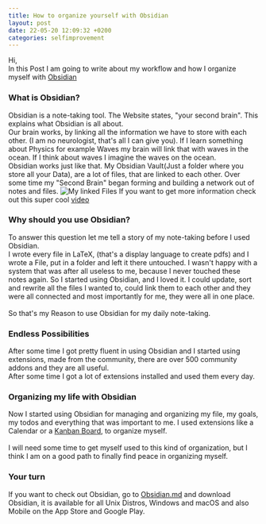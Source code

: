 ```yaml
---
title: How to organize yourself with Obsidian
layout: post
date: 22-05-20 12:09:32 +0200
categories: selfimprovement
---
```


Hi, <br>
In this Post I am going to write about my workflow and how I organize myself with [Obsidian](https://obsidian.md)

### What is Obsidian? <br>
Obsidian is a note-taking tool. The Website states, "your second brain". This explains what Obsidian is all about.<br>
Our brain works, by linking all the information we have to store with each other. (I am no neurologist, that's all I can give you). If I learn something about Physics for example Waves my brain will link that with waves in the ocean. If I think about waves I imagine the waves on the ocean. <br>
Obsidian works just like that. My Obsidian Vault(Just a folder where you store all your Data), are a lot of files, that are linked to each other. Over some time my "Second Brain" began forming and building a network out of notes and files.
![My linked Files](/assets/MyBrain.png)
If you want to get more information check out this super cool [video](https://www.youtube.com/watch?v=MYJsGksojms)



### Why should you use Obsidian? <br>
To answer this question let me tell a story of my note-taking before I used Obsidian. <br>
I wrote every file in LaTeX, (that's a display language to create pdfs) and I wrote a File, put in a folder and left it there untouched. I wasn't happy with a system that was after all useless to me, because I never touched these notes again. So I started using Obsidian, and I loved it. I could update, sort and rewrite all the files I wanted to, could link them to each other and they were all connected and most importantly for me, they were all in one place. <br>
<br>
So that's my Reason to use Obsidian for my daily note-taking. 

### Endless Possibilities
After some time I got pretty fluent in using Obsidian and I started using extensions, made from the community, there are over 500 community addons and they are all useful. 
<br>
After some time I got a lot of extensions installed and used them every day. 

### Organizing my life with Obsidian
Now I started using Obsidian for managing and organizing my file, my goals, my todos and everything that was important to me. I used extensions like a Calendar or a [Kanban Board](https://en.wikipedia.org/wiki/Kanban_board), to organize myself.
<br> <br>
I will need some time to get myself used to this kind of organization, but I think I am on a good path to finally find peace in organizing myself. 

### Your turn
If you want to check out Obsidian, go to [Obsidian.md](https://obsidian.md) and download Obsidian, it is available for all Unix Distros, Windows and macOS and also Mobile on the App Store and Google Play. 


